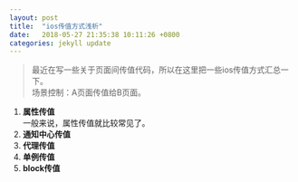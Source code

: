 ```yaml
---
layout: post
title:  "ios传值方式浅析"
date:   2018-05-27 21:35:38 10:11:26 +0800
categories: jekyll update
---
```

>最近在写一些关于页面间传值代码，所以在这里把一些ios传值方式汇总一下。  
场景控制：A页面传值给B页面。

1. **属性传值**  
一般来说，属性传值就比较常见了。
2. **通知中心传值**
3. **代理传值**
4. **单例传值**
5. **block传值**
